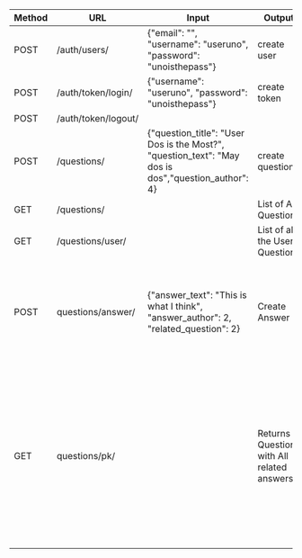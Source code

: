  Method | URL               | Input      | Output                              | Notes                                              |
| ------ | ----------------- | ---------- | ----------------------------------- | -------------------------------------------------- |
| POST    | /auth/users/| {"email": "", "username": "useruno", "password": "unoisthepass"}| create user
|POST |/auth/token/login/| {"username": "useruno", "password": "unoisthepass"} | create token|
|POST| /auth/token/logout/| | |
|POST| /questions/|{"question_title": "User Dos is the Most?", "question_text": "May dos is dos","question_author": 4}| create question|  {"id": 3, "question_title": "User Dos is the Most?", "question_text": "May dos is dos" "question_author": 4}|
|GET| /questions/ |  | List of All Questions|||
|GET| /questions/user/| | List of all the Users Questions|
|POST| questions/answer/| {"answer_text": "This is what I think", "answer_author": 2, "related_question": 2}|Create Answer|{"id": 1, "answer_text": "This is what I think", "answer_author": 2, "answer_date": "2023-06-23T21:16:03.624238Z", "related_question": 2, "answer_accepted": false}|
|GET| questions/pk/ ||Returns Question with All related answers|{"id": 1, "question_title": "What is the question?", "question_text": "The bird id the word", "question_author": 1, "question_is_answered": false, "answers": [{"id": 2, "answer_text": "We all live and learn", "answer_author": 2, "answer_date": "2023-06-24T14:13:53.173453Z", "related_question": 1, "answer_accepted": false}]}|